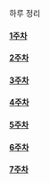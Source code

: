

하루 정리

#### [1주차](https://github.com/Junyong34/StudyPark/tree/master/TDS/01)

#### [2주차](https://github.com/Junyong34/StudyPark/tree/master/TDS/02)

#### [3주차](https://github.com/Junyong34/StudyPark/tree/master/TDS/03)

#### [4주차](https://github.com/Junyong34/StudyPark/tree/master/TDS/04)

#### [5주차](https://github.com/Junyong34/StudyPark/tree/master/TDS/05)

#### [6주차](https://github.com/Junyong34/StudyPark/tree/master/TDS/06)

#### [7주차](https://github.com/Junyong34/StudyPark/tree/master/TDS/07)
